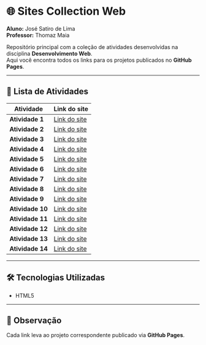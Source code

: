 # 🌐 Sites Collection Web


**Aluno:** José Satiro de Lima  
**Professor:** Thomaz Maia


Repositório principal com a coleção de atividades desenvolvidas na disciplina **Desenvolvimento Web**.  
Aqui você encontra todos os links para os projetos publicados no **GitHub Pages**.  

---

## 📑 Lista de Atividades

| Atividade      | Link do site |
|----------------|--------------|
| **Atividade 1**  | [Link do site](https://satirodev.github.io/Atividade1) |
| **Atividade 2**  | [Link do site](https://satirodev.github.io/Atividade2) |
| **Atividade 3**  | [Link do site](https://satirodev.github.io/Atividade3) |
| **Atividade 4**  | [Link do site](https://satirodev.github.io/Atividade4) |
| **Atividade 5**  | [Link do site](https://satirodev.github.io/Atividade5) |
| **Atividade 6**  | [Link do site](https://satirodev.github.io/Atividade6) |
| **Atividade 7**  | [Link do site](https://satirodev.github.io/Atividade7) |
| **Atividade 8**  | [Link do site](https://satirodev.github.io/Atividade8) |
| **Atividade 9**  | [Link do site](https://satirodev.github.io/Atividade9) |
| **Atividade 10** | [Link do site](https://satirodev.github.io/Atividade10) |
| **Atividade 11** | [Link do site](https://satirodev.github.io/Atividade11) |
| **Atividade 12** | [Link do site](https://satirodev.github.io/Atividade12) |
| **Atividade 13** | [Link do site](https://satirodev.github.io/Atividade13) |
| **Atividade 14** | [Link do site](https://satirodev.github.io/Atividade14) |

---

## 🛠️ Tecnologias Utilizadas
- HTML5  


---

## 📌 Observação
Cada link leva ao projeto correspondente publicado via **GitHub Pages**.
